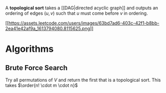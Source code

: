 A **topological sort** takes a [[DAG|directed acyclic graph]] and outputs an ordering of edges $(u, v)$ such that $u$ must come before $v$ in ordering.

[[https://assets.leetcode.com/users/images/63bd7ad6-403c-42f1-b8bb-2ea41e42af9a_1613794080.8115625.png]]

# Algorithms

## Brute Force Search

Try all permutations of $V$ and return the first that is a topological sort. This takes $\order{n! \cdot m \cdot n}$